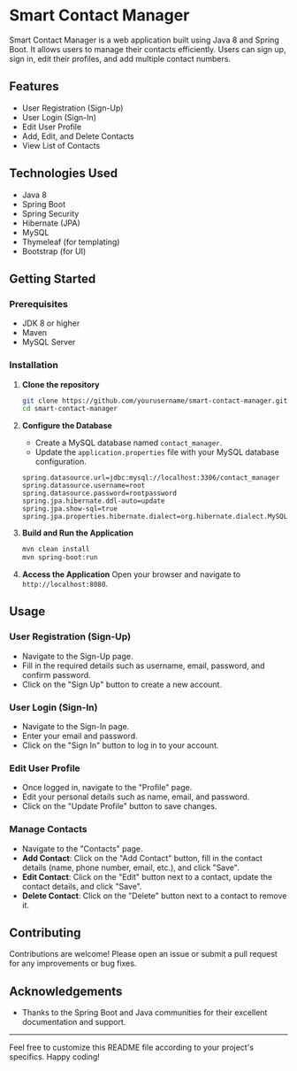 # Smart Contact Manager

Smart Contact Manager is a web application built using Java 8 and Spring Boot. It allows users to manage their contacts efficiently. Users can sign up, sign in, edit their profiles, and add multiple contact numbers.

## Features

- User Registration (Sign-Up)
- User Login (Sign-In)
- Edit User Profile
- Add, Edit, and Delete Contacts
- View List of Contacts

## Technologies Used

- Java 8
- Spring Boot
- Spring Security
- Hibernate (JPA)
- MySQL
- Thymeleaf (for templating)
- Bootstrap (for UI)

## Getting Started

### Prerequisites

- JDK 8 or higher
- Maven
- MySQL Server

### Installation

1. **Clone the repository**
    ```sh
    git clone https://github.com/yourusername/smart-contact-manager.git
    cd smart-contact-manager
    ```

2. **Configure the Database**
    - Create a MySQL database named `contact_manager`.
    - Update the `application.properties` file with your MySQL database configuration.

    ```properties
    spring.datasource.url=jdbc:mysql://localhost:3306/contact_manager
    spring.datasource.username=root
    spring.datasource.password=rootpassword
    spring.jpa.hibernate.ddl-auto=update
    spring.jpa.show-sql=true
    spring.jpa.properties.hibernate.dialect=org.hibernate.dialect.MySQL5Dialect
    ```

3. **Build and Run the Application**
    ```sh
    mvn clean install
    mvn spring-boot:run
    ```

4. **Access the Application**
    Open your browser and navigate to `http://localhost:8080`.

## Usage

### User Registration (Sign-Up)
- Navigate to the Sign-Up page.
- Fill in the required details such as username, email, password, and confirm password.
- Click on the "Sign Up" button to create a new account.

### User Login (Sign-In)
- Navigate to the Sign-In page.
- Enter your email and password.
- Click on the "Sign In" button to log in to your account.

### Edit User Profile
- Once logged in, navigate to the "Profile" page.
- Edit your personal details such as name, email, and password.
- Click on the "Update Profile" button to save changes.

### Manage Contacts
- Navigate to the "Contacts" page.
- **Add Contact**: Click on the "Add Contact" button, fill in the contact details (name, phone number, email, etc.), and click "Save".
- **Edit Contact**: Click on the "Edit" button next to a contact, update the contact details, and click "Save".
- **Delete Contact**: Click on the "Delete" button next to a contact to remove it.

## Contributing

Contributions are welcome! Please open an issue or submit a pull request for any improvements or bug fixes.

## Acknowledgements

- Thanks to the Spring Boot and Java communities for their excellent documentation and support.

---

Feel free to customize this README file according to your project's specifics. Happy coding!
